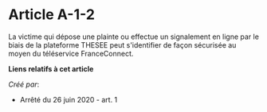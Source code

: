 # Article A-1-2

La victime qui dépose une plainte ou effectue un signalement en ligne par le biais de la plateforme THESEE peut s'identifier
de façon sécurisée au moyen du téléservice FranceConnect.

**Liens relatifs à cet article**

_Créé par_:

  - Arrêté du 26 juin 2020 - art. 1
